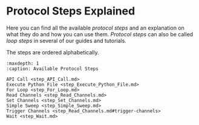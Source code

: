 # Protocol Steps Explained

Here you can find all the available *protocol steps* and an explanation on what they do and how you can use them. *Protocol steps* can also be called *loop steps* in several of our guides and tutorials.

The steps are ordered alphabetically.

```{toctree}
:maxdepth: 1
:caption: Available Protocol Steps

API Call <step_API_Call.md>
Execute Python File <step_Execute_Python_File.md>
For Loop <step_For_Loop.md>
Read Channels <step_Read_Channels.md>
Set Channels <step_Set_Channels.md>
Simple Sweep <step_Simple_Sweep.md>
Trigger Channels <step_Read_Channels.md#trigger-channels>
Wait <step_Wait.md>
```
